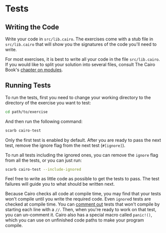 # Tests

## Writing the Code

Write your code in `src/lib.cairo`.
The exercises come with a stub file in `src/lib.cairo` that will show you the signatures of the code you'll need to write.

For most exercises, it is best to write all your code in the file `src/lib.cairo`.
If you would like to split your solution into several files, consult The Cairo Book's [chapter on modules][chapter-modules].

[chapter-modules]: https://book.cairo-lang.org/ch07-02-defining-modules-to-control-scope.html

## Running Tests

To run the tests, first you need to change your working directory to the directory of the exercise you want to test:

```bash
cd path/to/exercise
```

And then run the following command:

```bash
scarb cairo-test
```

Only the first test is enabled by default.
After you are ready to pass the next test, remove the ignore flag from the next test (`#[ignore]`).

To run all tests including the ignored ones, you can remove the `ignore` flag from all the tests, or you can just run:

```bash
scarb cairo-test --include-ignored
```

Feel free to write as little code as possible to get the tests to pass.
The test failures will guide you to what should be written next.

Because Cairo checks all code at compile time, you may find that your tests won't compile until you write the required code.
Even `ignore`d tests are checked at compile time.
You can [comment out][comments] tests that won't compile by starting each line with a `//`.
Then, when you're ready to work on that test, you can un-comment it.
Cairo also has a special macro called `panic!()`, which you can use on unfinished code paths to make your program compile.

[comments]: https://book.cairo-lang.org/ch02-04-comments.html

